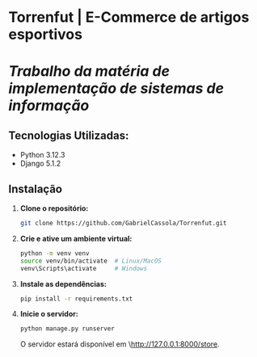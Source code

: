 # Torrenfut | E-Commerce de artigos esportivos
# *Trabalho da matéria de implementação de sistemas de informação*  

## Tecnologias Utilizadas:
- Python 3.12.3
- Django 5.1.2

## Instalação
1. **Clone o repositório:**

   ```bash 
   git clone https://github.com/GabrielCassola/Torrenfut.git
   ```

2. **Crie e ative um ambiente virtual:**

   ```bash
   python -m venv venv
   source venv/bin/activate  # Linux/MacOS
   venv\Scripts\activate     # Windows
   ```   
3. **Instale as dependências:**

   ```bash
   pip install -r requirements.txt
   ```

4. **Inicie o servidor:**

   ```bash
   python manage.py runserver
   ```

   O servidor estará disponível em \http://127.0.0.1:8000/store.
